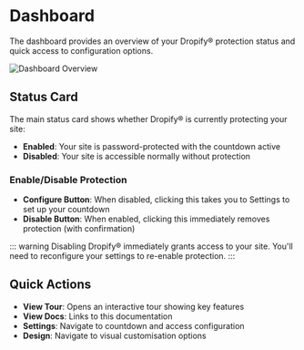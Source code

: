 # Dashboard

The dashboard provides an overview of your Dropify® protection status and quick access to configuration options.

![Dashboard Overview](/assets/dropify-tour-dash.gif)

## Status Card

The main status card shows whether Dropify® is currently protecting your site:

- **Enabled**: Your site is password-protected with the countdown active
- **Disabled**: Your site is accessible normally without protection

### Enable/Disable Protection

- **Configure Button**: When disabled, clicking this takes you to Settings to set up your countdown
- **Disable Button**: When enabled, clicking this immediately removes protection (with confirmation)

::: warning
Disabling Dropify® immediately grants access to your site. You'll need to reconfigure your settings to re-enable protection.
:::

## Quick Actions

- **View Tour**: Opens an interactive tour showing key features
- **View Docs**: Links to this documentation
- **Settings**: Navigate to countdown and access configuration
- **Design**: Navigate to visual customisation options
